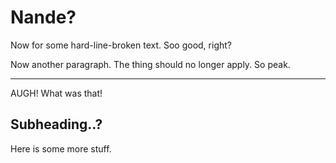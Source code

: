 # Nande?
Now for some
hard-line-broken
text. Soo good, right?

Now another paragraph. The thing should no longer apply.
So peak.

---
AUGH!
What was that!

## Subheading..?
Here is some more stuff.